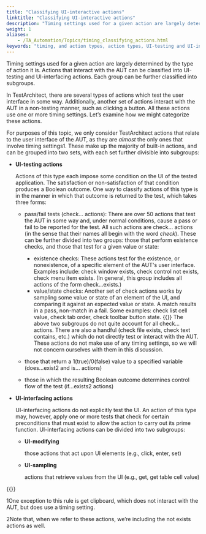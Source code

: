 ```yaml
--- 
title: "Classifying UI-interactive actions"
linktitle: "Classifying UI-interactive actions"
description: "Timing settings used for a given action are largely determined by the type of action it is. Actions that interact with the AUT can be classified into UI-testing and UI-interfacing actions. Each group can be further classified into subgroups."
weight: 1
aliases: 
    - /TA_Automation/Topics/timing_classifying_actions.html
keywords: "timing, and action types, action types, UI-testing and UI-interfacing"
---
```


Timing settings used for a given action are largely determined by the type of action it is. Actions that interact with the AUT can be classified into UI-testing and UI-interfacing actions. Each group can be further classified into subgroups.

In TestArchitect, there are several types of actions which test the user interface in some way. Additionally, another set of actions interact with the AUT in a non-testing manner, such as clicking a button. All these actions use one or more timing settings. Let’s examine how we might categorize these actions.

For purposes of this topic, we only consider TestArchitect actions that relate to the user interface of the AUT, as they are *almost* the only ones that involve timing settings1. These make up the majority of built-in actions, and can be grouped into two sets, with each set further divisible into subgroups:

-   **UI-testing actions**

    Actions of this type each impose some condition on the UI of the tested application. The satisfaction or non-satisfaction of that condition produces a Boolean outcome. One way to classify actions of this type is in the manner in which that outcome is returned to the test, which takes three forms:

    -   pass/fail tests \(check... actions\): There are over 50 actions that test the AUT in some way and, under normal conditions, cause a pass or fail to be reported for the test. All such actions are check... actions \(in the sense that their names all begin with the word *check*\). These can be further divided into two groups: those that perform existence checks, and those that test for a given value or state:

        -   existence checks: These actions test for the existence, or nonexistence, of a specific element of the AUT's user interface. Examples include: check window exists, check control not exists, check menu item exists. \(In general, this group includes all actions of the form check...exists.\)
        -   value/state checks: Another set of check actions works by sampling some value or state of an element of the UI, and comparing it against an expected value or state. A match results in a pass, non-match in a fail. Some examples: check list cell value, check tab order, check toolbar button state.
        {{<note>}} The above two subgroups do not quite account for all check... actions. There are also a handful \(check file exists, check text contains, etc.\) which do not directly test or interact with the AUT. These actions do not make use of any timing settings, so we will not concern ourselves with them in this discussion.

    -   those that return a 1\(true\)/0\(false\) value to a specified variable \(does…exist2 and is… actions\)
    -   those in which the resulting Boolean outcome determines control flow of the test \(if…exists2 actions\)
-   **UI-interfacing actions**

    UI-interfacing actions do not explicitly test the UI. An action of this type may, however, apply one or more tests that check for certain preconditions that must exist to allow the action to carry out its prime function. UI-interfacing actions can be divided into two subgroups:

    -   **UI-modifying**

        those actions that act upon UI elements \(e.g., click, enter, set\)

    -   **UI-sampling**

        actions that retrieve values from the UI \(e.g., get, get table cell value\)


{{<note>}}

1One exception to this rule is get clipboard, which does not interact with the AUT, but does use a timing setting.

2Note that, when we refer to these actions, we’re including the not exists actions as well.


